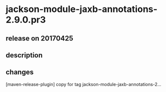 # jackson-module-jaxb-annotations-2.9.0.pr3

## release on 20170425
## description
## changes
[maven-release-plugin] copy for tag jackson-module-jaxb-annotations-2…


